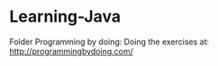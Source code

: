 # Learning-Java
Folder Programming by doing:
	Doing the exercises at: http://programmingbydoing.com/
